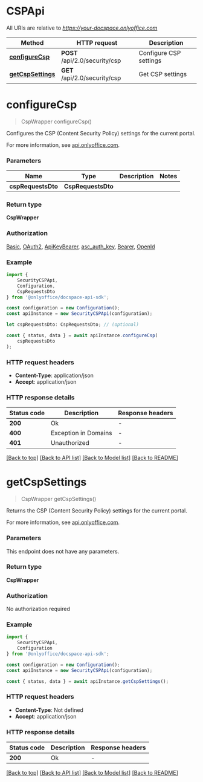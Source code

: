# CSPApi

All URIs are relative to *https://your-docspace.onlyoffice.com*

|Method | HTTP request | Description|
|------------- | ------------- | -------------|
|[**configureCsp**](#configurecsp) | **POST** /api/2.0/security/csp | Configure CSP settings|
|[**getCspSettings**](#getcspsettings) | **GET** /api/2.0/security/csp | Get CSP settings|

# **configureCsp**
> CspWrapper configureCsp()

Configures the CSP (Content Security Policy) settings for the current portal.

For more information, see [api.onlyoffice.com](https://api.onlyoffice.com/docspace/api-backend/usage-api/configure-csp/).

### Parameters

|Name | Type | Description  | Notes|
|------------- | ------------- | ------------- | -------------|
| **cspRequestsDto** | **CspRequestsDto**|  | |


### Return type

**CspWrapper**

### Authorization

[Basic](../README.md#Basic), [OAuth2](../README.md#OAuth2), [ApiKeyBearer](../README.md#ApiKeyBearer), [asc_auth_key](../README.md#asc_auth_key), [Bearer](../README.md#Bearer), [OpenId](../README.md#OpenId)

### Example

```typescript
import {
    SecurityCSPApi,
    Configuration,
    CspRequestsDto
} from '@onlyoffice/docspace-api-sdk';

const configuration = new Configuration();
const apiInstance = new SecurityCSPApi(configuration);

let cspRequestsDto: CspRequestsDto; // (optional)

const { status, data } = await apiInstance.configureCsp(
    cspRequestsDto
);
```

### HTTP request headers

 - **Content-Type**: application/json
 - **Accept**: application/json


### HTTP response details
| Status code | Description | Response headers |
|-------------|-------------|------------------|
|**200** | Ok |  -  |
|**400** | Exception in Domains |  -  |
|**401** | Unauthorized |  -  |

[[Back to top]](#) [[Back to API list]](../README.md#documentation-for-api-endpoints) [[Back to Model list]](../README.md#documentation-for-models) [[Back to README]](../README.md)

# **getCspSettings**
> CspWrapper getCspSettings()

Returns the CSP (Content Security Policy) settings for the current portal.

For more information, see [api.onlyoffice.com](https://api.onlyoffice.com/docspace/api-backend/usage-api/get-csp-settings/).

### Parameters
This endpoint does not have any parameters.


### Return type

**CspWrapper**

### Authorization

No authorization required

### Example

```typescript
import {
    SecurityCSPApi,
    Configuration
} from '@onlyoffice/docspace-api-sdk';

const configuration = new Configuration();
const apiInstance = new SecurityCSPApi(configuration);

const { status, data } = await apiInstance.getCspSettings();
```

### HTTP request headers

 - **Content-Type**: Not defined
 - **Accept**: application/json


### HTTP response details
| Status code | Description | Response headers |
|-------------|-------------|------------------|
|**200** | Ok |  -  |

[[Back to top]](#) [[Back to API list]](../README.md#documentation-for-api-endpoints) [[Back to Model list]](../README.md#documentation-for-models) [[Back to README]](../README.md)

